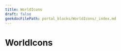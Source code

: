 ```yaml
---
title: WorldIcons
draft: false
geekdocFilePath: portal_blocks/WorldIcons/_index.md
---
```

# WorldIcons